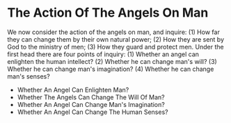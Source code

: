 # The Action Of The Angels On Man

We now consider the action of the angels on man, and inquire: (1) How far they can change them by their own natural power; (2) How they are sent by God to the ministry of men; (3) How they guard and protect men.  Under the first head there are four points of inquiry:
(1) Whether an angel can enlighten the human intellect?
(2) Whether he can change man's will?
(3) Whether he can change man's imagination?
(4) Whether he can change man's senses?

* Whether An Angel Can Enlighten Man?
* Whether The Angels Can Change The Will Of Man?
* Whether An Angel Can Change Man's Imagination?
* Whether An Angel Can Change The Human Senses?